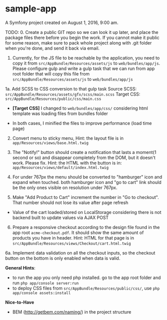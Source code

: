 sample-app
==========

A Symfony project created on August 1, 2016, 9:00 am.

TODO:
0. Create a public GIT repo so we can look it up later, and place the package files there before you begin the work.
If you cannot make it public for some reason, make sure to pack whole project along with .git folder when you're done, and send it back via email.

1. Currently, for the JS file to be reachable by the application, you need to copy it from `src/AppBundle/Resources/assets/js` to `web/bundles/app/js`. 
Please configure gulp and write a gulp task that we can run from app root folder that will copy this file from `src/AppBundle/Resources/assets/js` to `web/bundles/app/js`

1a. Add SCSS to CSS conversion to that gulp task 
Source SCSS: `src/AppBundle/Resources/assets/gfx/scss/main.scss`
Target CSS: `src/AppBundle/Resources/public/css/main.css`

* **[Target CSS]** I changed to `web/bundles/app/css/` considering html template was loading files from bundles folder

* In both cases, I minified the files to improve performance (load time page)

2. Convert menu to sticky menu, 
Hint: the layout file is in `app/Resources/views/base.html.twig` 

3. The "Notify!" button should create a notification that lasts a moment(1 second or so) and disappear completely from the DOM, but it doesn't work. Please fix.
Hint: the HTML with the button is in: `app/Resources/views/default/index.html.twig`

4. For under 767px the menu should be converted to "hamburger" icon and expand when touched. both hamburger icon and "go to cart" link should be the only ones visible on resolution under 767px. 

5. Make "Add Product to Cart" increment the number in "Go to checkout". That number should not lose its value after page refresh

* Value of the cart loaded/stored on LocalStorage considering there is not backend built to update values via AJAX POST
      

6. Prepare a responsive checkout according to the design file found in the app root `acme-checkout.pdf`. It should show the same amount of products you have in header. 
Hint: HTML for that page is in `src/AppBundle/Resources/views/Checkout/cart.html.twig`

6a. Implement data validation on all the checkout inputs, so the checkout button on the bottom is only enabled when data is valid.

**General Hints**:
- to run the app you only need php installed. go to the app root folder and run `php app/console server:run`
- to deploy CSS files from `src/AppBundle/Resources/public/css/`, use `php app/console assets:install`

**Nice-to-Have**
- BEM (http://getbem.com/naming/) in the project structure
